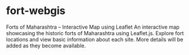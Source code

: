# fort-webgis
Forts of Maharashtra – Interactive Map using Leaflet An interactive map showcasing the historic forts of Maharashtra using Leaflet.js. Explore fort locations and view basic information about each site. More details will be added as they become available.
